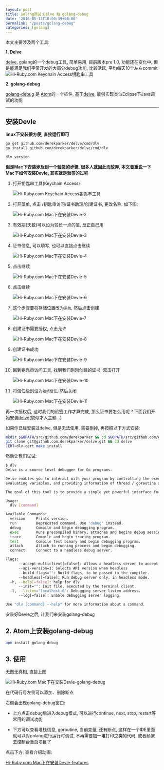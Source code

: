 ```yaml
---
layout: post
title: Golang调试:Delve 和 golang-debug
date: '2016-05-13T10:00:39+08:00'
permalink: "/posts/golang-debug"
categories: [golang]
---
```


本文主要涉及两个工具:

**1. Delve**

[delve](https://github.com/derekparker/delve), golang的一个debug工具, 简单易用, 目前版本pre 1.0, 功能还在变化中, 但是能满足我们平常开发的大部分debug功能, 比较活跃, 平均每天10个左右commit
  ![Hi-Ruby.com Keychain Access钥匙串工具](/images/posts/golang-debug/commits.png)

**2. golang-debug**

[golang-debug](https://atom.io/packages/go-debug) 是 [Atom](https://atom.io)的一个插件, 基于[delve](https://github.com/derekparker/delve), 能够实现类似Eclipse下Java调试的功能

----

## 安装Devle

**linux下安装很方便, 直接运行即可**

```bash
go get github.com/derekparker/delve/cmd/dlv
go install github.com/derekparker/delve/cmd/dlv

dlv version
```

**但是Mac下安装涉及到一个验签的步骤, 很多人就因此而放弃, 本文着重说一下Mac下如何安装Devle, 其实就是验签的过程**

1. 打开钥匙串工具(Keychain Access)

    ![Hi-Ruby.com Keychain Access钥匙串工具](/images/posts/golang-debug/keychain.png)

2. 打开菜单, 点击 /钥匙串访问/证书助理/创建证书, 更改名称, 如下图:

    ![Hi-Ruby.com Mac下在安装Devle-2](/images/posts/golang-debug/2.png)

3. 有效期(天数)可以设为较长一点的值, 反正自己用

    ![Hi-Ruby.com Mac下在安装Devle-3](/images/posts/golang-debug/3.png)

4. 证书信息, 可以填写, 也可以直接点击继续

    ![Hi-Ruby.com Mac下在安装Devle-4](/images/posts/golang-debug/4.png)

5. 点击继续

    ![Hi-Ruby.com Mac下在安装Devle-5](/images/posts/golang-debug/5.png)

6. 点击继续

    ![Hi-Ruby.com Mac下在安装Devle-6](/images/posts/golang-debug/6.png)

7. 这个步骤要将存储位置改为`系统`, 然后点击创建

    ![Hi-Ruby.com Mac下在安装Devle-7](/images/posts/golang-debug/7.png)

8. 创建证书需要授权, 点击允许

    ![Hi-Ruby.com Mac下在安装Devle-8](/images/posts/golang-debug/8.png)

9. 创建证书成功

    ![Hi-Ruby.com Mac下在安装Devle-9](/images/posts/golang-debug/9.png)

10. 回到钥匙串访问工具, 找到我们刚刚创建的证书, 双击打开

    ![Hi-Ruby.com Mac下在安装Devle-10](/images/posts/golang-debug/10.png)

11. 将信任级别设为`始终信任`, 然后关闭

    ![Hi-Ruby.com Mac下在安装Devle-11](/images/posts/golang-debug/11.png)

再一次授权后, 这时我们的验签工作才算完成, 那么证书要怎么用呢？下面我们开始安装[delve](https://github.com/derekparker/delve)(貌似才入主题...)

如果你已经安装过delve, 但是无法使用, 需要删掉, 再按照以下方式安装:

```bash
mkdir $GOPATH/src/github.com/derekparker && cd $GOPATH/src/github.com/derekparker
git clone git@github.com:derekparker/delve.git && cd delve
CERT=dlv-cert make install
```

然后让我们试试:

```bash
$ dlv
Delve is a source level debugger for Go programs.

Delve enables you to interact with your program by controlling the execution of the process,
evaluating variables, and providing information of thread / goroutine state, CPU register state and more.

The goal of this tool is to provide a simple yet powerful interface for debugging Go programs.

Usage:
  dlv [command]

Available Commands:
  version     Prints version.
  run         Deprecated command. Use 'debug' instead.
  debug       Compile and begin debugging program.
  exec        Runs precompiled binary, attaches and begins debug session.
  trace       Compile and begin tracing program.
  test        Compile test binary and begin debugging program.
  attach      Attach to running process and begin debugging.
  connect     Connect to a headless debug server.

Flags:
      --accept-multiclient[=false]: Allows a headless server to accept multiple client connections. Note that the server API is not reentrant and clients will have to coordinate
      --api-version=1: Selects API version when headless
      --build-flags="": Build flags, to be passed to the compiler.
      --headless[=false]: Run debug server only, in headless mode.
  -h, --help[=false]: help for dlv
      --init="": Init file, executed by the terminal client.
  -l, --listen="localhost:0": Debugging server listen address.
      --log[=false]: Enable debugging server logging.

Use "dlv [command] --help" for more information about a command.
```

安装好Devle之后, 让我们来安装golang-debug

## 2. Atom上安装golang-debug

```bash
apm install golang-debug
```

## 3. 使用

无图无真相, 直接上图

![Hi-Ruby.com Mac下在安装Devle-golang-debug](/images/posts/golang-debug/screener.png)

在代码行号左侧可以添加、删除断点

右侧会出现golang-debug窗口:

- 上方点击debug后进入debug模式, 可以进行continue, next, stop, restart等常用的调试功能

- 下方可以查看堆栈信息, goroutine, 当前变量, 还有断点, 这样在一个IDE里面就可以对golang进行运行时调试, 不再需要加一堆打印之类的代码, 或者频繁去控制台重启项目了

点击下方, 查看介绍动画:

[Hi-Ruby.com Mac下在安装Devle-features](/images/posts/golang-debug/features.gif)
